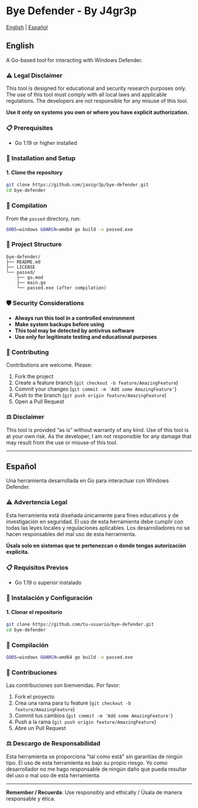 # Bye Defender - By J4gr3p

[English](#english) | [Español](#español)

## English

A Go-based tool for interacting with Windows Defender.

### ⚠️ Legal Disclaimer

This tool is designed for educational and security research purposes only. The use of this tool must comply with all local laws and applicable regulations. The developers are not responsible for any misuse of this tool.

**Use it only on systems you own or where you have explicit authorization.**

### 📋 Prerequisites

- Go 1.19 or higher installed

### 🚀 Installation and Setup

#### 1. Clone the repository

```bash
git clone https://github.com/javigr3p/bye-defender.git
cd bye-defender
```

### 🔨 Compilation

From the `passed` directory, run:

```bash
GOOS=windows GOARCH=amd64 go build -o passed.exe
```

### 📁 Project Structure

```
bye-defender/
├── README.md
├── LICENSE
└── passed/
    ├── go.mod
    ├── main.go
    └── passed.exe (after compilation)
```

### 🛡️ Security Considerations

- **Always run this tool in a controlled environment**
- **Make system backups before using**
- **This tool may be detected by antivirus software**
- **Use only for legitimate testing and educational purposes**

### 🤝 Contributing

Contributions are welcome. Please:

1. Fork the project
2. Create a feature branch (`git checkout -b feature/AmazingFeature`)
3. Commit your changes (`git commit -m 'Add some AmazingFeature'`)
4. Push to the branch (`git push origin feature/AmazingFeature`)
5. Open a Pull Request

### ⚖️ Disclaimer

This tool is provided “as is” without warranty of any kind. Use of this tool is at your own risk. As the developer, I am not responsible for any damage that may result from the use or misuse of this tool.

---

## Español

Una herramienta desarrollada en Go para interactuar con Windows Defender.

### ⚠️ Advertencia Legal

Esta herramienta está diseñada únicamente para fines educativos y de investigación en seguridad. El uso de esta herramienta debe cumplir con todas las leyes locales y regulaciones aplicables. Los desarrolladores no se hacen responsables del mal uso de esta herramienta.

**Úsala solo en sistemas que te pertenezcan o donde tengas autorización explícita.**

### 📋 Requisitos Previos

- Go 1.19 o superior instalado

### 🚀 Instalación y Configuración

#### 1. Clonar el repositorio

```bash
git clone https://github.com/tu-usuario/bye-defender.git
cd bye-defender
```

### 🔨 Compilación

```bash
GOOS=windows GOARCH=amd64 go build -o passed.exe
```

### 🤝 Contribuciones

Las contribuciones son bienvenidas. Por favor:

1. Fork el proyecto
2. Crea una rama para tu feature (`git checkout -b feature/AmazingFeature`)
3. Commit tus cambios (`git commit -m 'Add some AmazingFeature'`)
4. Push a la rama (`git push origin feature/AmazingFeature`)
5. Abre un Pull Request

### ⚖️ Descargo de Responsabilidad

Esta herramienta se proporciona "tal como está" sin garantías de ningún tipo. El uso de esta herramienta es bajo su propio riesgo. Yo como desarrollador no me hago responsable de ningún daño que pueda resultar del uso o mal uso de esta herramienta.

---

**Remember / Recuerda**: Use responsibly and ethically / Úsala de manera responsable y ética.
